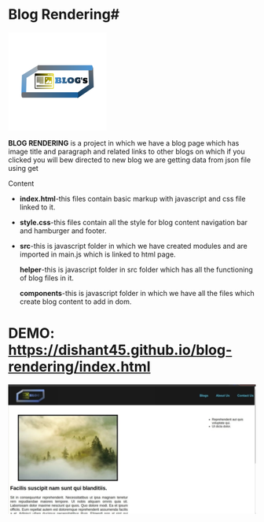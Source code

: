 # Blog Rendering#

<img src='./images/logo.png'>

**BLOG RENDERING** is a project in which we have a blog page which has image title and paragraph and related links to other blogs on which if you clicked you will bew directed to new blog we are getting data from json file using get

Content

- **index.html**-this files contain basic markup with javascript and css file linked to it.
- **style.css**-this files contain all the style for blog content navigation bar and hamburger and footer.
- **src**-this is javascript folder in which we have created modules and are imported in main.js which is linked to html page.

  **helper**-this is javascript folder in src folder which has all the functioning of blog files in it.
  
  **components**-this is javascript folder in which we have all the files which create blog content to add in dom.

# DEMO: https://dishant45.github.io/blog-rendering/index.html

<img src='./images/BLOGRENDERBANNER.jpeg'>
